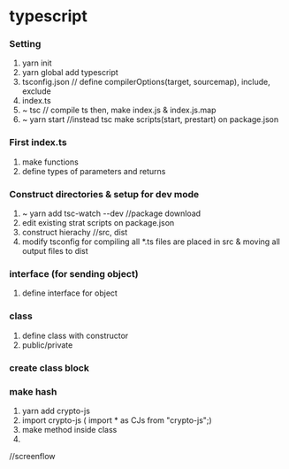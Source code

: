 # typescript

### Setting

1. yarn init
2. yarn global add typescript
3. tsconfig.json // define compilerOptions(target, sourcemap), include, exclude
4. index.ts
5. ~ tsc // compile ts then, make index.js & index.js.map
6. ~ yarn start //instead tsc make scripts(start, prestart) on package.json

### First index.ts

1. make functions
2. define types of parameters and returns

### Construct directories & setup for dev mode

1. ~ yarn add tsc-watch --dev //package download
2. edit existing strat scripts on package.json
3. construct hierachy //src, dist
4. modify tsconfig for compiling all \*.ts files are placed in src & moving all output files to dist

### interface (for sending object)
1. define interface for object

### class
1. define class with constructor
2. public/private

### create class block

### make hash
1. yarn add crypto-js
2. import crypto-js ( import * as CJs from "crypto-js";)
3. make method inside class 
4. 
//screenflow

